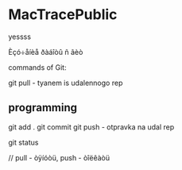 # MacTracePublic
yessss

Èçó÷åíèå ðàáîòû ñ ãèò

commands of Git:

git pull - tyanem is udalennogo rep

## programming

git add .
git commit 
git push - otpravka na udal rep


git status

// pull - òÿíóòü, push - òîëêàòü

